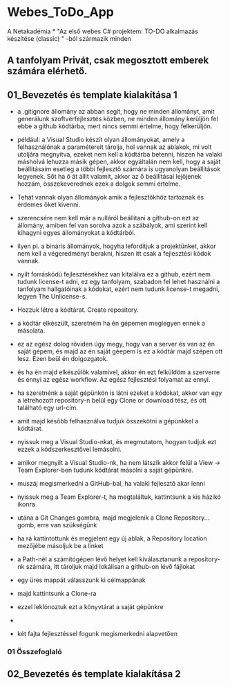 # Webes_ToDo_App
A Netakadémia * "Az első webes C# projektem: TO-DO alkalmazás készítése (classic) " -ból származik minden
## A tanfolyam Privát, csak megosztott emberek számára elérhető.

## 01_Bevezetés és template kialakítása 1

* a .gitignore állomány az abban segit, hogy ne minden állományt, amit generálunk szoftverfejlesztés közben, ne minden állomány kerüljön fel ebbe a github kódtárba, mert nincs semmi értelme, hogy felkerüljön.
* például: a Visual Studio készít olyan állományokat, amely a felhasználónak a paramétereit tárolja, hol vannak az ablakok, mi volt utoljára megnyitva, ezeket nem kell a kódtárba betenni, hiszen ha valaki másholvá lehuzza másik gépen, akkor egyáltalán nem kell, hogy a saját beállitásaim esetleg a többi fejlesztő számára is ugyanolyan beállitások legyenek. Sőt ha ő át állit valamit, akkor az ő beállitásai lejöjenek hozzám, összekeverednek ezek a dolgok semmi értelme.
* Tehát vannak olyan állományok amik a fejlesztőkhöz tartoznak és érdemes őket kivenni.
* szerencsére nem kell már a nulláról beállitani a github-on ezt az állomány, amiben fel van sorolva azok a szábályok, ami szerint kell kihagyni egyes állományokat a kódtárból.
* ilyen pl. a bináris állományok, hogyha leforditjuk a projektünket, akkor nem kell a végeredményt berakni, hiszen itt csak a fejlesztési kódok vannak.
* nyilt forráskódú fejlesztésekhez van kitalálva ez a github, ezért nem tudunk license-t adni, ez egy tanfolyam, szabadon fel lehet használni a tanfolyam hallgatóinak a kódokat, ezért nem tudunk license-t megadni, legyen The Unlicense-s.
* Hozzuk létre a kódtárat. Create repository.

* a kódtár elkészült, szeretném ha én gépemen meglegyen ennek a másolata.
* ez az egész dolog röviden úgy megy, hogy van a server és van az én saját gépem, és majd az én saját géepem is ez a kódtár majd szépen ott lesz. Ezen beül én dolgozgatok.
* és ha én majd elkészülök valamivel, akkor én ezt felküldöm a szerverre és ennyi az egész workflow. Az egész fejlesztési folyamat az ennyi.
* ha szeretnénk a saját gépünkön is látni ezeket a kódokat, akkor van egy a létrehozott repository-n belül egy Clone or download tész, és ott található egy url-cím.
* amit majd később felhasználva tudjuk összekötni a gépünkkel a kódtárat.
* nyissuk meg a Visual Studio-nkat, és megmutatom, hogyan tudjuk ezt ezzek a kódszerkesztővel lemásolni.
* amikor megnyilt a Visual Studio-nk, ha nem látszik akkor felül a View -> Team Explorer-ben tudunk kódtárat másolni a saját gépünkre.
* muszáj megismerkedni a GitHub-bal, ha valaki fejlesztő akar lenni
* nyissuk meg a Team Explorer-t, ha megtaláltuk, kattintsunk a kis házikó ikonra
* utána a Git Changes gombra, majd megjelenik a Clone Repository... gomb, erre van szükségünk
* ha rá kattintottunk és megjelent egy új ablak, a Repository location mezőjébe másoljuk be a linket
* a Path-nél a számitógépen lévő helyet kell kiválasztanunk a repository-nk számára, itt tároljuk majd lokálisan a github-on lévő fájlokat
* egy üres mappát válasszunk ki célmappának
* majd kattintsunk a Clone-ra
* ezzel leklónoztuk ezt a könyvtárat a saját gépünkre
*
* két fajta fejlesztéssel fogunk megismerkedni alapvetően
### 01 Összefoglaló

## 02_Bevezetés és template kialakítása 2




















